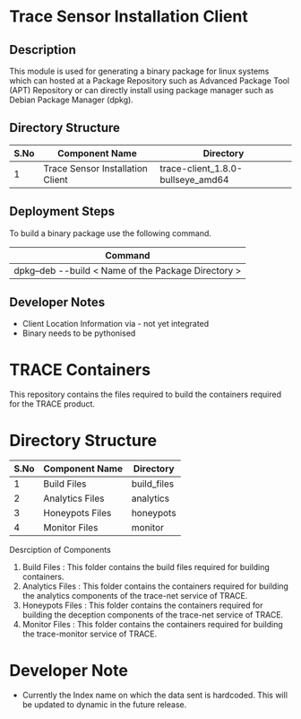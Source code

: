 # Trace Sensor Installation Client

## Description
 This module is used for generating a binary package for linux systems which can hosted at a Package Repository such as Advanced Package Tool (APT) Repository or can directly install using package manager such as Debian Package Manager (dpkg).
 
## Directory Structure

| S.No   | Component Name                        | Directory                         |
|--------|---------------------------------------|-----------------------------------|
| 1      | Trace Sensor Installation Client      | trace-client_1.8.0-bullseye_amd64 |

## Deployment Steps

To build a binary package use the following command. 

| Command                                        |
|------------------------------------------------|
| dpkg–deb --build < Name of the Package Directory >|

## Developer Notes
* Client Location Information via - not yet integrated 
* Binary needs to be pythonised


# TRACE Containers
This repository contains the files required to build the containers required for the TRACE product.

# Directory Structure


| S.No   | Component Name   | Directory   |
|--------|------------------|-------------|
| 1      | Build Files      | build_files |
| 2      | Analytics Files  | analytics   |
| 3      | Honeypots Files  | honeypots   |
| 4      | Monitor Files    | monitor     |

Desrciption of Components

1. Build Files : This folder contains the build files required for building containers.
2. Analytics Files : This folder contains the containers required for building the analytics components of the trace-net service of TRACE.
3. Honeypots Files : This folder contains the containers required for building the deception components of the trace-net service of TRACE.
4. Monitor Files : This folder contains the containers required for building the trace-monitor service of TRACE.


# Developer Note

* Currently the Index name on which the data sent is hardcoded. This will be updated to dynamic in the future release.
